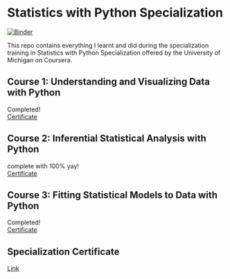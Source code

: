 # Statistics with Python Specialization
[![Binder](https://mybinder.org/badge_logo.svg)](https://mybinder.org/v2/gh/Muhammaddai/StatwPy/HEAD)

This repo contains everything I learnt and did during the specialization training in Statistics with Python Specialization offered by the University of Michigan on Coursera.

## Course 1: Understanding and Visualizing Data with Python

Completed! <br>
[Certificate](https://coursera.org/share/471090739cae0eadba83f66cc57c5e99)

## Course 2: Inferential Statistical Analysis with Python

complete with 100% yay! <br>
[Certificate](https://coursera.org/share/1162e13e06b5bfb32ff590847fe6b0fd)<br>

## Course 3: Fitting Statistical Models to Data with Python

Completed! <br>[Certificate](https://coursera.org/share/3aa6af95af9b4fb068c1ad10e9025b28)
<br>

## Specialization Certificate

[Link](https://coursera.org/share/fe498fa51ba17393bf7723b167a84e73)
